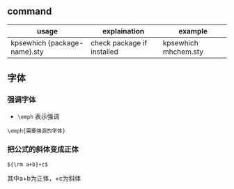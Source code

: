 ## command
| usage                        | explaination               | example              |
|------------------------------|----------------------------|----------------------|
| kpsewhich {package-name}.sty | check package if installed | kpsewhich mhchem.sty |


## 字体
### 强调字体
- `\emph` 表示强调
```
\emph{需要强调的字体}
```
### 把公式的斜体变成正体
```
${\rm a+b}+c$
```
其中a+b为正体，+c为斜体
